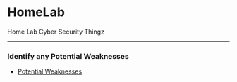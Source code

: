 # HomeLab
Home Lab Cyber Security Thingz

--- 

### Identify any Potential Weaknesses
- [Potential Weaknesses](./PotentialWeaknessId/README.md)
